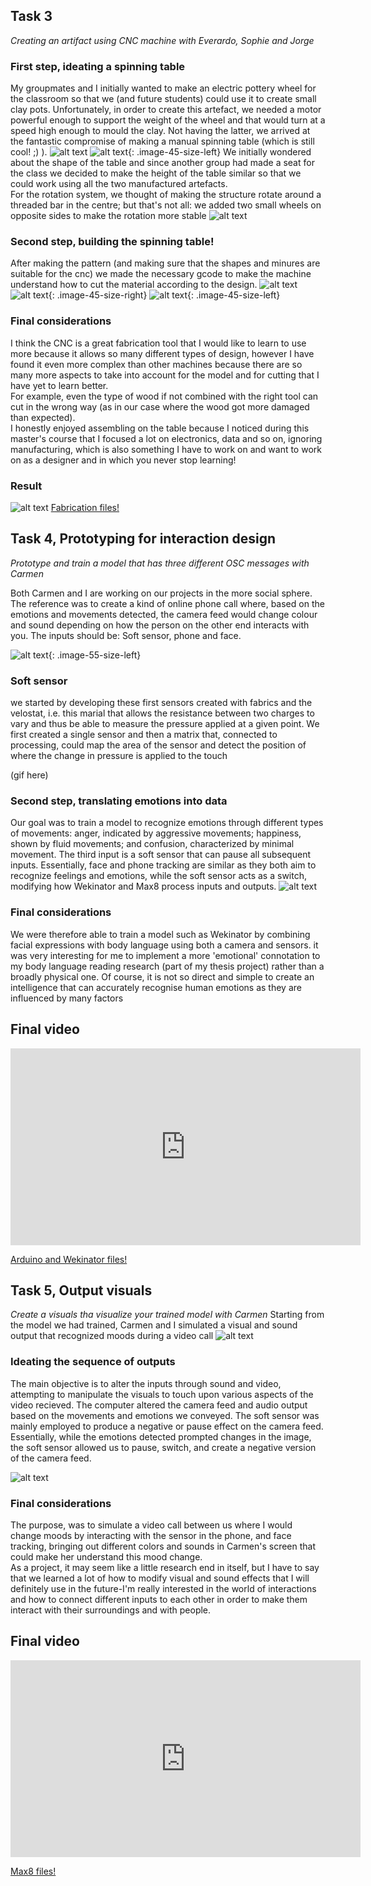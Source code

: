 ## Task 3

*Creating an artifact using CNC machine with Everardo, Sophie and Jorge*

### First step, ideating a spinning table
My groupmates and I initially wanted to make an electric pottery wheel for the classroom so that we (and future students) could use it to create small clay pots.
Unfortunately, in order to create this artefact, we needed a motor powerful enough to support the weight of the wheel and that would turn at a speed high enough to mould the clay. Not having the latter, we arrived at the fantastic compromise of making a manual spinning table (which is still cool! ;) ).
![alt text](<../images/digital_protyping/Risorsa 18RT1.png>)
![alt text](../images/digital_protyping/cnc2.png){: .image-45-size-left}
We initially wondered about the shape of the table and since another group had made a seat for the class we decided to make the height of the table similar so that we could work using all the two manufactured artefacts. <br>
For the rotation system, we thought of making the structure rotate around a threaded bar in the centre; but that's not all: we added two small wheels on opposite sides to make the rotation more stable
![alt text](../images/digital_protyping/cnc1.png)

### Second step, building the spinning table!
After making the pattern (and making sure that the shapes and minures are suitable for the cnc) we made the necessary gcode to make the machine understand how to cut the material according to the design.
![alt text](../images/digital_protyping/GIFMaker_me.gif)
![alt text](../images/digital_protyping/IMG_1616.JPG){: .image-45-size-right}
![alt text](../images/digital_protyping/IMG_1620.JPG){: .image-45-size-left}
### Final considerations
I think the CNC is a great fabrication tool that I would like to learn to use more because it allows so many different types of design, however I have found it even more complex than other machines because there are so many more aspects to take into account for the model and for cutting that I have yet to learn better. <br>
For example, even the type of wood if not combined with the right tool can cut in the wrong way (as in our case where the wood got more damaged than expected).<br>
I honestly enjoyed assembling on the table because I noticed during this master's course that I focused a lot on electronics, data and so on, ignoring manufacturing, which is also something I have to work on and want to work on as a designer and in which you never stop learning!


### Result
![alt text](../images/digital_protyping/IMG_1629.JPG)
[Fabrication files!](https://drive.google.com/file/d/1NvgUB4E_gS0oH-8jtitPROeM8MrmTSxr/view?usp=drive_link)
## Task 4, Prototyping for interaction design

*Prototype and train a model that has three different OSC messages with Carmen*

Both Carmen and I are working on our projects in the more social sphere.
The reference was to create a kind of online phone call where, based on the emotions and movements detected, the camera feed would change colour and sound depending on how the person on the other end interacts with you. 
The inputs should be: Soft sensor, phone and face.

![alt text](<../images/digital_protyping/Risorsa 19RT1.png>){: .image-55-size-left}


### Soft sensor
we started by developing these first sensors created with fabrics and the velostat, i.e. this marial that allows the resistance between two charges to vary and thus be able to measure the pressure applied at a given point. We first created a single sensor and then a matrix that, connected to processing, could map the area of the sensor and detect the position of where the change in pressure is applied to the touch

(gif here)

### Second step, translating emotions into data
Our goal was to train a model to recognize emotions through different types of movements: anger, indicated by aggressive movements; happiness, shown by fluid movements; and confusion, characterized by minimal movement. The third input is a soft sensor that can pause all subsequent inputs. Essentially, face and phone tracking are similar as they both aim to recognize feelings and emotions, while the soft sensor acts as a switch, modifying how Wekinator and Max8 process inputs and outputs.
![alt text](<../images/digital_protyping/Risorsa 20RT1.png>)

### Final considerations
We were therefore able to train a model such as Wekinator by combining facial expressions with body language using both a camera and sensors. it was very interesting for me to implement a more 'emotional' connotation to my body language reading research (part of my thesis project) rather than a broadly physical one. 
Of course, it is not so direct and simple to create an intelligence that can accurately recognise human emotions as they are influenced by many factors 


## Final video

<iframe width="560" height="315" src="https://www.youtube.com/embed/KlrL4ZGIO6s?si=N830Mjcy5HCZkdNf" title="YouTube video player" frameborder="0" allow="accelerometer; autoplay; clipboard-write; encrypted-media; gyroscope; picture-in-picture; web-share" referrerpolicy="strict-origin-when-cross-origin" allowfullscreen></iframe>

[Arduino and Wekinator files!](https://drive.google.com/drive/folders/1MikflwB34YotAWqRJw89eskvKkQK2kZk?usp=sharing)

## Task 5, Output visuals

*Create a visuals tha visualize your trained model with Carmen*
Starting from the model we had trained, Carmen and I simulated a visual and sound output that recognized moods during a video call
![alt text](<../images/digital_protyping/Risorsa 25TASK5.png>)

### Ideating the sequence of outputs
The main objective is to alter the inputs through sound and video, attempting to manipulate the visuals to touch upon various aspects of the video recieved.
The computer altered the camera feed and audio output based on the movements and emotions we conveyed. The soft sensor was mainly employed to produce a negative or pause effect on the camera feed. Essentially, while the emotions detected prompted changes in the image, the soft sensor allowed us to pause, switch, and create a negative version of the camera feed.

![alt text](<../images/digital_protyping/Risorsa 24TASK5.png>)

### Final considerations
The purpose, was to simulate a video call between us where I would change moods by interacting with the sensor in the phone, and face tracking, bringing out different colors and sounds in Carmen's screen that could make her understand this mood change. <br>
As a project, it may seem like a little research end in itself, but I have to say that we learned a lot of how to modify visual and sound effects that I will definitely use in the future-I'm really interested in the world of interactions and how to connect different inputs to each other in order to make them interact with their surroundings and with people.
## Final video
<iframe width="560" height="315" src="https://www.youtube.com/embed/C4JTLCt9FJ0?si=3mFwbgBvQyJlsO-O" title="YouTube video player" frameborder="0" allow="accelerometer; autoplay; clipboard-write; encrypted-media; gyroscope; picture-in-picture; web-share" referrerpolicy="strict-origin-when-cross-origin" allowfullscreen></iframe>

[Max8 files!](https://drive.google.com/drive/folders/1tu5ag2uHh_FHIjiZ3CIBKoR3howRwg7L?usp=sharing)